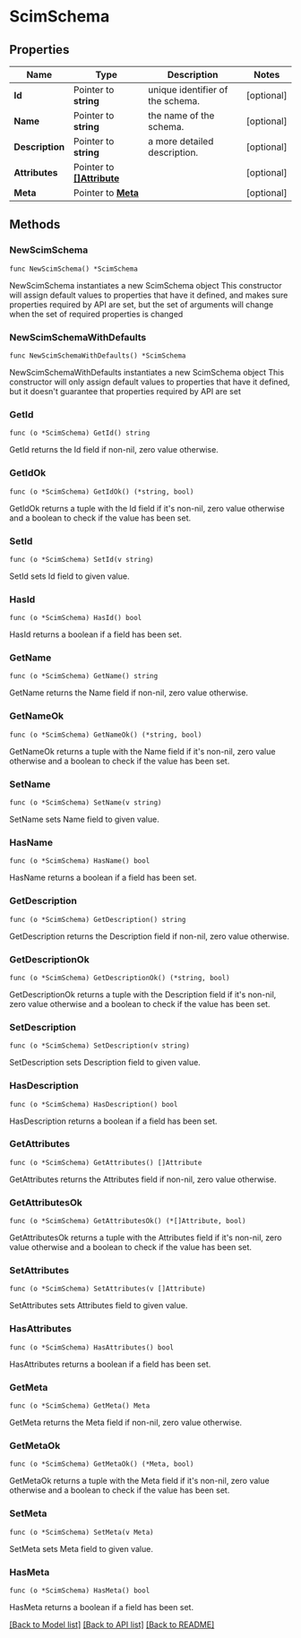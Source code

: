 # ScimSchema

## Properties

Name | Type | Description | Notes
------------ | ------------- | ------------- | -------------
**Id** | Pointer to **string** | unique identifier of the schema. | [optional] 
**Name** | Pointer to **string** | the name of the schema. | [optional] 
**Description** | Pointer to **string** | a more detailed description. | [optional] 
**Attributes** | Pointer to [**[]Attribute**](Attribute.md) |  | [optional] 
**Meta** | Pointer to [**Meta**](Meta.md) |  | [optional] 

## Methods

### NewScimSchema

`func NewScimSchema() *ScimSchema`

NewScimSchema instantiates a new ScimSchema object
This constructor will assign default values to properties that have it defined,
and makes sure properties required by API are set, but the set of arguments
will change when the set of required properties is changed

### NewScimSchemaWithDefaults

`func NewScimSchemaWithDefaults() *ScimSchema`

NewScimSchemaWithDefaults instantiates a new ScimSchema object
This constructor will only assign default values to properties that have it defined,
but it doesn't guarantee that properties required by API are set

### GetId

`func (o *ScimSchema) GetId() string`

GetId returns the Id field if non-nil, zero value otherwise.

### GetIdOk

`func (o *ScimSchema) GetIdOk() (*string, bool)`

GetIdOk returns a tuple with the Id field if it's non-nil, zero value otherwise
and a boolean to check if the value has been set.

### SetId

`func (o *ScimSchema) SetId(v string)`

SetId sets Id field to given value.

### HasId

`func (o *ScimSchema) HasId() bool`

HasId returns a boolean if a field has been set.

### GetName

`func (o *ScimSchema) GetName() string`

GetName returns the Name field if non-nil, zero value otherwise.

### GetNameOk

`func (o *ScimSchema) GetNameOk() (*string, bool)`

GetNameOk returns a tuple with the Name field if it's non-nil, zero value otherwise
and a boolean to check if the value has been set.

### SetName

`func (o *ScimSchema) SetName(v string)`

SetName sets Name field to given value.

### HasName

`func (o *ScimSchema) HasName() bool`

HasName returns a boolean if a field has been set.

### GetDescription

`func (o *ScimSchema) GetDescription() string`

GetDescription returns the Description field if non-nil, zero value otherwise.

### GetDescriptionOk

`func (o *ScimSchema) GetDescriptionOk() (*string, bool)`

GetDescriptionOk returns a tuple with the Description field if it's non-nil, zero value otherwise
and a boolean to check if the value has been set.

### SetDescription

`func (o *ScimSchema) SetDescription(v string)`

SetDescription sets Description field to given value.

### HasDescription

`func (o *ScimSchema) HasDescription() bool`

HasDescription returns a boolean if a field has been set.

### GetAttributes

`func (o *ScimSchema) GetAttributes() []Attribute`

GetAttributes returns the Attributes field if non-nil, zero value otherwise.

### GetAttributesOk

`func (o *ScimSchema) GetAttributesOk() (*[]Attribute, bool)`

GetAttributesOk returns a tuple with the Attributes field if it's non-nil, zero value otherwise
and a boolean to check if the value has been set.

### SetAttributes

`func (o *ScimSchema) SetAttributes(v []Attribute)`

SetAttributes sets Attributes field to given value.

### HasAttributes

`func (o *ScimSchema) HasAttributes() bool`

HasAttributes returns a boolean if a field has been set.

### GetMeta

`func (o *ScimSchema) GetMeta() Meta`

GetMeta returns the Meta field if non-nil, zero value otherwise.

### GetMetaOk

`func (o *ScimSchema) GetMetaOk() (*Meta, bool)`

GetMetaOk returns a tuple with the Meta field if it's non-nil, zero value otherwise
and a boolean to check if the value has been set.

### SetMeta

`func (o *ScimSchema) SetMeta(v Meta)`

SetMeta sets Meta field to given value.

### HasMeta

`func (o *ScimSchema) HasMeta() bool`

HasMeta returns a boolean if a field has been set.


[[Back to Model list]](../README.md#documentation-for-models) [[Back to API list]](../README.md#documentation-for-api-endpoints) [[Back to README]](../README.md)


